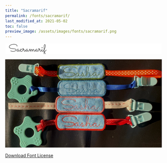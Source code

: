 ```yaml
---
title: "Sacramarif"
permalink: /fonts/sacramarif/
last_modified_at: 2021-05-02
toc: false
preview_image: /assets/images/fonts/sacramarif.png
---
```

![Sacramarif](/assets/images/fonts/sacramarif.png)

![Sacramarif2](/assets/images/fonts/sacramaraif2.png)


[Download Font License](https://github.com/inkstitch/inkstitch/tree/main/fonts/sacramarif/LICENSE)
